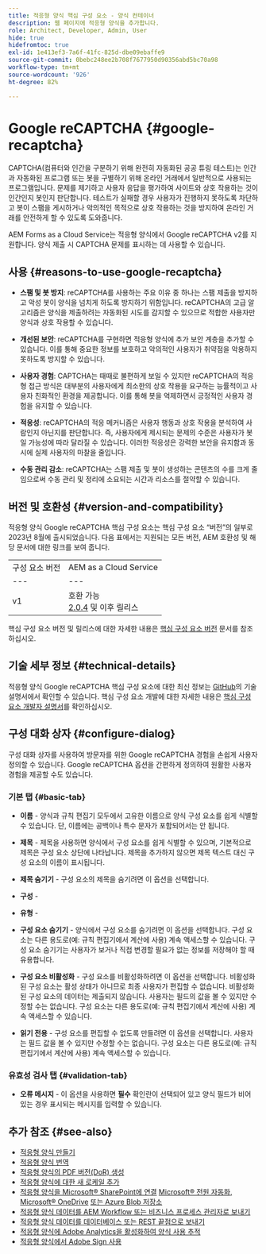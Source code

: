 ```yaml
---
title: 적응형 양식 핵심 구성 요소 - 양식 컨테이너
description: 웹 페이지에 적응형 양식을 추가합니다.
role: Architect, Developer, Admin, User
hide: true
hidefromtoc: true
exl-id: 1e413ef3-7a6f-41fc-825d-dbe09ebaffe9
source-git-commit: 0bebc248ee2b708f7677950d90356abd5bc70a98
workflow-type: tm+mt
source-wordcount: '926'
ht-degree: 82%

---
```


# Google reCAPTCHA {#google-recaptcha}

CAPTCHA(컴퓨터와 인간을 구분하기 위해 완전히 자동화된 공공 튜링 테스트)는 인간과 자동화된 프로그램 또는 봇을 구별하기 위해 온라인 거래에서 일반적으로 사용되는 프로그램입니다. 문제를 제기하고 사용자 응답을 평가하여 사이트와 상호 작용하는 것이 인간인지 봇인지 판단합니다. 테스트가 실패할 경우 사용자가 진행하지 못하도록 차단하고 봇이 스팸을 게시하거나 악의적인 목적으로 상호 작용하는 것을 방지하여 온라인 거래를 안전하게 할 수 있도록 도와줍니다.

AEM Forms as a Cloud Service는 적응형 양식에서 Google reCAPTCHA v2를 지원합니다. 양식 제출 시 CAPTCHA 문제를 표시하는 데 사용할 수 있습니다.

## 사용 {#reasons-to-use-google-recaptcha}


- **스팸 및 봇 방지**: reCAPTCHA를 사용하는 주요 이유 중 하나는 스팸 제출을 방지하고 악성 봇이 양식을 넘치게 하도록 방지하기 위함입니다. reCAPTCHA의 고급 알고리즘은 양식을 제출하려는 자동화된 시도를 감지할 수 있으므로 적합한 사용자만 양식과 상호 작용할 수 있습니다.

- **개선된 보안**: reCAPTCHA를 구현하면 적응형 양식에 추가 보안 계층을 추가할 수 있습니다. 이를 통해 중요한 정보를 보호하고 악의적인 사용자가 취약점을 악용하지 못하도록 방지할 수 있습니다.

- **사용자 경험**: CAPTCHA는 때때로 불편하게 보일 수 있지만 reCAPTCHA의 적응형 접근 방식은 대부분의 사용자에게 최소한의 상호 작용을 요구하는 능률적이고 사용자 친화적인 환경을 제공합니다. 이를 통해 봇을 억제하면서 긍정적인 사용자 경험을 유지할 수 있습니다.

- **적응성**: reCAPTCHA의 적응 메커니즘은 사용자 행동과 상호 작용을 분석하여 사람인지 아닌지를 판단합니다. 즉, 사용자에게 제시되는 문제의 수준은 사용자가 봇일 가능성에 따라 달라질 수 있습니다. 이러한 적응성은 강력한 보안을 유지함과 동시에 실제 사용자의 마찰을 줄입니다.

- **수동 관리 감소**: reCAPTCHA는 스팸 제출 및 봇이 생성하는 콘텐츠의 수를 크게 줄임으로써 수동 관리 및 정리에 소요되는 시간과 리소스를 절약할 수 있습니다.

## 버전 및 호환성 {#version-and-compatibility}

적응형 양식 Google reCAPTCHA 핵심 구성 요소는 핵심 구성 요소 “버전”의 일부로 2023년 8월에 출시되었습니다. 다음 표에서는 지원되는 모든 버전, AEM 호환성 및 해당 문서에 대한 링크를 보여 줍니다.

|  |  |
|---|---|
| 구성 요소 버전 | AEM as a Cloud Service |
| --- | --- |
| v1 | 호환 가능 <br>[2.0.4](/help/versions.md) 및 이후 릴리스 | 호환 가능 | 호환 가능 |

핵심 구성 요소 버전 및 릴리스에 대한 자세한 내용은 [핵심 구성 요소 버전](/help/versions.md) 문서를 참조하십시오.

## 기술 세부 정보 {#technical-details}

적응형 양식 Google reCAPTCHA 핵심 구성 요소에 대한 최신 정보는 [GitHub](https://github.com/adobe/aem-core-forms-components/tree/master/ui.af.apps/src/main/content/jcr_root/apps/core/fd/components/form/recaptcha/v1/recaptcha)의 기술 설명서에서 확인할 수 있습니다. 핵심 구성 요소 개발에 대한 자세한 내용은 [핵심 구성 요소 개발자 설명서](/help/developing/overview.md)를 확인하십시오.

## 구성 대화 상자 {#configure-dialog}

구성 대화 상자를 사용하여 방문자를 위한 Google reCAPTCHA 경험을 손쉽게 사용자 정의할 수 있습니다. Google reCAPTCHA 옵션을 간편하게 정의하여 원활한 사용자 경험을 제공할 수도 있습니다.

### 기본 탭 {#basic-tab}

- **이름** - 양식과 규칙 편집기 모두에서 고유한 이름으로 양식 구성 요소를 쉽게 식별할 수 있습니다. 단, 이름에는 공백이나 특수 문자가 포함되어서는 안 됩니다.

- **제목** - 제목을 사용하면 양식에서 구성 요소를 쉽게 식별할 수 있으며, 기본적으로 제목은 구성 요소 상단에 나타납니다. 제목을 추가하지 않으면 제목 텍스트 대신 구성 요소의 이름이 표시됩니다.

- **제목 숨기기** - 구성 요소의 제목을 숨기려면 이 옵션을 선택합니다.

- **구성** -

- **유형** -

- **구성 요소 숨기기** - 양식에서 구성 요소를 숨기려면 이 옵션을 선택합니다. 구성 요소는 다른 용도로(예: 규칙 편집기에서 계산에 사용) 계속 액세스할 수 있습니다. 구성 요소 숨기기는 사용자가 보거나 직접 변경할 필요가 없는 정보를 저장해야 할 때 유용합니다.

- **구성 요소 비활성화** - 구성 요소를 비활성화하려면 이 옵션을 선택합니다. 비활성화된 구성 요소는 활성 상태가 아니므로 최종 사용자가 편집할 수 없습니다. 비활성화된 구성 요소의 데이터는 제출되지 않습니다. 사용자는 필드의 값을 볼 수 있지만 수정할 수는 없습니다. 구성 요소는 다른 용도로(예: 규칙 편집기에서 계산에 사용) 계속 액세스할 수 있습니다.

- **읽기 전용** - 구성 요소를 편집할 수 없도록 만들려면 이 옵션을 선택합니다. 사용자는 필드 값을 볼 수 있지만 수정할 수는 없습니다. 구성 요소는 다른 용도로(예: 규칙 편집기에서 계산에 사용) 계속 액세스할 수 있습니다.

### 유효성 검사 탭 {#validation-tab}

- **오류 메시지** - 이 옵션을 사용하면 **필수** 확인란이 선택되어 있고 양식 필드가 비어 있는 경우 표시되는 메시지를 입력할 수 있습니다.

## 추가 참조 {#see-also}

- [적응형 양식 만들기](https://experienceleague.adobe.com/docs/experience-manager-cloud-service/content/forms/adaptive-forms-authoring/authoring-adaptive-forms-core-components/create-an-adaptive-form-on-forms-cs/creating-adaptive-form-core-components.html)
- [적응형 양식 번역](https://experienceleague.adobe.com/docs/experience-manager-cloud-service/content/forms/adaptive-forms-authoring/create-or-add-an-adaptive-form-to-aem-sites-page.html)
- [적응형 양식의 PDF 버전(DoR) 생성](https://experienceleague.adobe.com/docs/experience-manager-cloud-service/content/forms/adaptive-forms-authoring/authoring-adaptive-forms-core-components/create-an-adaptive-form-on-forms-cs/generate-document-of-record-core-components.html)
- [적응형 양식에 대한 새 로케일 추가](https://experienceleague.adobe.com/docs/experience-manager-cloud-service/content/forms/adaptive-forms-authoring/authoring-adaptive-forms-core-components/create-an-adaptive-form-on-forms-cs/supporting-new-language-localization-core-components.html)
- [적응형 양식을 Microsoft® SharePoint에 연결](https://experienceleague.adobe.com/docs/experience-manager-cloud-service/content/forms/adaptive-forms-authoring/authoring-adaptive-forms-core-components/create-an-adaptive-form-on-forms-cs/configure-submit-actions-core-components.html#create-sharepoint-configuration) [Microsoft® 전원 자동화,](https://experienceleague.adobe.com/docs/experience-manager-cloud-service/content/forms/adaptive-forms-authoring/authoring-adaptive-forms-core-components/create-an-adaptive-form-on-forms-cs/configure-submit-actions-core-components.html#microsoft-power-automate) [Microsoft® OneDrive](https://experienceleague.adobe.com/docs/experience-manager-cloud-service/content/forms/adaptive-forms-authoring/authoring-adaptive-forms-core-components/create-an-adaptive-form-on-forms-cs/configure-submit-actions-core-components.html#submit-to-onedrive) [또는 Azure Blob 저장소](https://experienceleague.adobe.com/docs/experience-manager-cloud-service/content/forms/adaptive-forms-authoring/authoring-adaptive-forms-core-components/create-an-adaptive-form-on-forms-cs/configure-submit-actions-core-components.html#submit-to-azure-blob-storage)
- [적응형 양식 데이터를 AEM Workflow 또는 비즈니스 프로세스 관리자로 보내기](https://experienceleague.adobe.com/docs/experience-manager-cloud-service/content/forms/adaptive-forms-authoring/authoring-adaptive-forms-core-components/create-an-adaptive-form-on-forms-cs/configure-submit-actions-core-components.html#invoke-an-aem-workflow)
- [적응형 양식 데이터를 데이터베이스 또는 REST 끝점으로 보내기](https://experienceleague.adobe.com/docs/experience-manager-cloud-service/content/forms/adaptive-forms-authoring/authoring-adaptive-forms-core-components/create-an-adaptive-form-on-forms-cs/configure-submit-actions-core-components.html#submit-to-rest-endpoint)
- [적응형 양식에 Adobe Analytics을 활성화하여 양식 사용 추적](https://experienceleague.adobe.com/docs/experience-manager-cloud-service/content/forms/integrate/services/enable-adobe-analytics-adaptive-form-using-experience-cloud-setup-automation.html)
- [적응형 양식에서 Adobe Sign 사용](https://experienceleague.adobe.com/docs/experience-manager-cloud-service/content/forms/adaptive-forms-authoring/authoring-adaptive-forms-foundation-components/use-adobe-sign/working-with-adobe-sign.html)